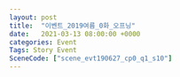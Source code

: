 ```yaml
---
layout: post
title:  "이벤트_2019여름_0화_오프닝"
date:   2021-03-13 08:00:00 +0000
categories: Event
Tags: Story Event
SceneCode: ["scene_evt190627_cp0_q1_s10"]
---
```

